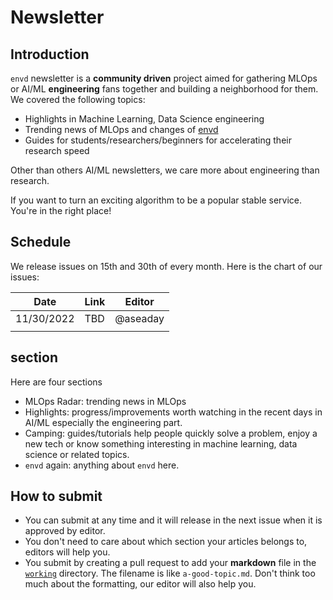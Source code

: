 # Newsletter

## Introduction

`envd` newsletter is a **community driven** project aimed for gathering MLOps or AI/ML **engineering** fans together and building a neighborhood for them. 
We covered the following topics:

- Highlights in Machine Learning, Data Science engineering 
- Trending news of MLOps and changes of [envd](https://github.com/tensorchord/envd)
- Guides for students/researchers/beginners for accelerating their research speed

Other than others AI/ML newsletters, we care more about engineering than research.

If you want to turn an exciting algorithm to be a popular stable service. You're in the right place!

## Schedule

We release issues on 15th and 30th of every month. Here is the chart of our issues:

| Date  | Link  |  Editor |
|---|---|---|
|  11/30/2022 |  TBD | @aseaday  |
|   |   |   |

## section

Here are four sections
- MLOps Radar: trending news in MLOps
- Highlights: progress/improvements worth watching in the recent days in AI/ML especially the engineering part.
- Camping: guides/tutorials help people quickly solve a problem, enjoy a new tech or know something interesting in machine learning, data science or related topics.
- `envd` again: anything about `envd` here.

## How to submit

- You can submit at any time and it will release in the next issue when it is approved by editor.
- You don't need to care about which section your articles belongs to, editors will help you.
- You submit by creating a pull request to add your **markdown** file in the [`working`](./working/) directory. The filename is like `a-good-topic.md`. Don't think too much about the formatting, our editor will also help you. 
